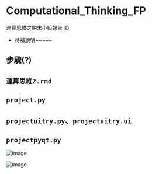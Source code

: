 # Computational_Thinking_FP
運算思維之期末小組報告 :D

- 待補說明~~~~~

## 步驟(?)

## `運算思維2.rmd`

## `project.py`

## `projectuitry.py`、`projectuitry.ui`

## `projectpyqt.py`

![image](https://user-images.githubusercontent.com/39528069/162632428-0a12c84e-4d67-491d-9a8d-a4fae7d8f731.png)

![image](https://user-images.githubusercontent.com/39528069/162632553-344520bf-bf9a-4cb3-9391-fbc620fd4a51.png)


